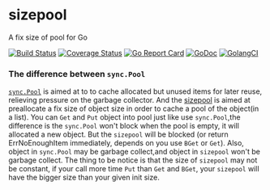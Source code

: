 # sizepool
A fix size of pool for Go

[![Build Status](https://www.travis-ci.org/FelixSeptem/sizepool.svg?branch=master)](https://www.travis-ci.org/FelixSeptem/sizepool)
[![Coverage Status](https://coveralls.io/repos/github/FelixSeptem/sizepool/badge.svg?branch=master)](https://coveralls.io/github/FelixSeptem/sizepool?branch=master)
[![Go Report Card](https://goreportcard.com/badge/github.com/FelixSeptem/sizepool)](https://goreportcard.com/report/github.com/FelixSeptem/sizepool)
[![GoDoc](http://godoc.org/github.com/FelixSeptem/sizepool?status.svg)](http://godoc.org/github.com/FelixSeptem/sizepool)
[![GolangCI](https://golangci.com/badges/github.com/FelixSeptem/sizepool.svg)](https://golangci.com/r/github.com/FelixSeptem/sizepool)

### The difference between `sync.Pool`
[`sync.Pool`](https://godoc.org/sync#Pool) is aimed at to to cache allocated but unused items for later reuse, relieving pressure on the garbage collector.
And the [sizepool](https://github.com/FelixSeptem/sizepool) is aimed at preallocate a fix size of object size in order to cache a pool of the object(in a list).
You can `Get` and `Put` object into pool just like use `sync.Pool`,the difference is the `sync.Pool` won't block when the pool is empty, it will allocated a new object.
But the `sizepool` will be blocked (or return ErrNoEnoughItem immediately, depends on you use `BGet` or `Get`).
Also, object in `sync.Pool` may be garbage collect,and object in `sizepool` won't be garbage collect.
The thing to be notice is that the size of `sizepool` may not be constant, if your call more time `Put` than `Get` and `BGet`,
your `sizepool` will have the bigger size than your given init size.